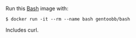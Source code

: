 Run this [Bash][] image with:

    $ docker run -it --rm --name bash gentoobb/bash

Includes curl.

[Bash]: http://www.gnu.org/software/bash/
